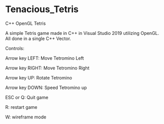 # Tenacious_Tetris
C++ OpenGL Tetris


A simple Tetris game made in C++ in Visual Studio 2019 utilizing OpenGL.
All done in a single C++ Vector. 

Controls:

Arrow key LEFT: Move Tetromino Left

Arrow key RIGHT: Move Tetromino Right

Arrow key UP: Rotate Tetromino 

Arrow key DOWN: Speed Tetromino up

ESC or Q: Quit game

R: restart game

W: wireframe mode
